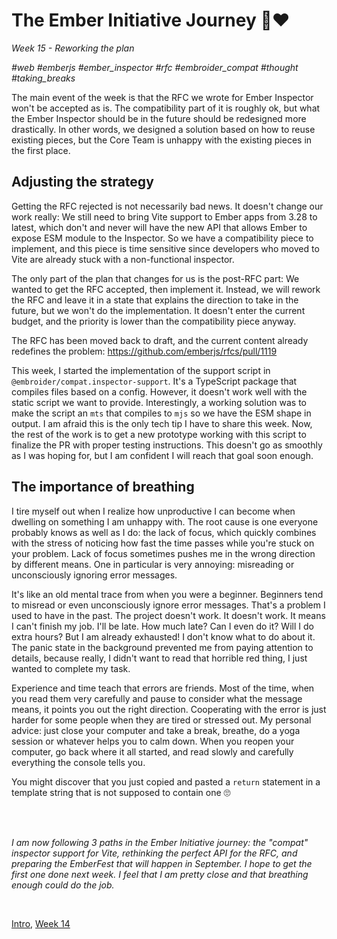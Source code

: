 # The Ember Initiative Journey 🐹❤️

_Week 15 - Reworking the plan_

_#web #emberjs #ember_inspector #rfc #embroider_compat #thought #taking_breaks_

The main event of the week is that the RFC we wrote for Ember Inspector won't be accepted as is. The compatibility part of it is roughly ok, but what the Ember Inspector should be in the future should be redesigned more drastically. In other words, we designed a solution based on how to reuse existing pieces, but the Core Team is unhappy with the existing pieces in the first place.

## Adjusting the strategy

Getting the RFC rejected is not necessarily bad news. It doesn't change our work really: We still need to bring Vite support to Ember apps from 3.28 to latest, which don't and never will have the new API that allows Ember to expose ESM module to the Inspector. So we have a compatibility piece to implement, and this piece is time sensitive since developers who moved to Vite are already stuck with a non-functional inspector.

The only part of the plan that changes for us is the post-RFC part: We wanted to get the RFC accepted, then implement it. Instead, we will rework the RFC and leave it in a state that explains the direction to take in the future, but we won't do the implementation. It doesn't enter the current budget, and the priority is lower than the compatibility piece anyway.

The RFC has been moved back to draft, and the current content already redefines the problem: https://github.com/emberjs/rfcs/pull/1119

This week, I started the implementation of the support script in `@embroider/compat.inspector-support`. It's a TypeScript package that compiles files based on a config. However, it doesn't work well with the static script we want to provide. Interestingly, a working solution was to make the script an `mts` that compiles to `mjs` so we have the ESM shape in output. I am afraid this is the only tech tip I have to share this week. Now, the rest of the work is to get a new prototype working with this script to finalize the PR with proper testing instructions. This doesn't go as smoothly as I was hoping for, but I am confident I will reach that goal soon enough.

## The importance of breathing

I tire myself out when I realize how unproductive I can become when dwelling on something I am unhappy with. The root cause is one everyone probably knows as well as I do: the lack of focus, which quickly combines with the stress of noticing how fast the time passes while you're stuck on your problem. Lack of focus sometimes pushes me in the wrong direction by different means. One in particular is very annoying: misreading or unconsciously ignoring error messages.

It's like an old mental trace from when you were a beginner. Beginners tend to misread or even unconsciously ignore error messages. That's a problem I used to have in the past. The project doesn't work. It doesn't work. It means I can't finish my job. I'll be late. How much late? Can I even do it? Will I do extra hours? But I am already exhausted! I don't know what to do about it. The panic state in the background prevented me from paying attention to details, because really, I didn't want to read that horrible red thing, I just wanted to complete my task.

Experience and time teach that errors are friends. Most of the time, when you read them very carefully and pause to consider what the message means, it points you out the right direction. Cooperating with the error is just harder for some people when they are tired or stressed out. My personal advice: just close your computer and take a break, breathe, do a yoga session or whatever helps you to calm down. When you reopen your computer, go back where it all started, and read slowly and carefully everything the console tells you.

You might discover that you just copied and pasted a `return` statement in a template string that is not supposed to contain one 🙄

<br />
<br />

_I am now following 3 paths in the Ember Initiative journey: the "compat" inspector support for Vite, rethinking the perfect API for the RFC, and preparing the EmberFest that will happen in September. I hope to get the first one done next week. I feel that I am pretty close and that breathing enough could do the job._

<br />

[Intro](https://github.com/BlueCutOfficial/BlueCutOfficial/blob/main/articles/ember-initiative-journey/intro.md),
[Week 14](https://github.com/BlueCutOfficial/BlueCutOfficial/blob/main/articles/ember-initiative-journey/week-14.md)
